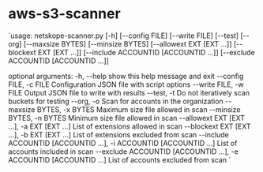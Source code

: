 # aws-s3-scanner

`usage: netskope-scanner.py [-h] [--config FILE] [--write FILE] [--test] [--org] [--maxsize BYTES] [--minsize BYTES] [--allowext EXT [EXT ...]] [--blockext EXT [EXT ...]]
                           [--include ACCOUNTID [ACCOUNTID ...]] [--exclude ACCOUNTID [ACCOUNTID ...]]

optional arguments:
  -h, --help            show this help message and exit
  --config FILE, -c FILE
                        Configuration JSON file with script options
  --write FILE, -w FILE
                        Output JSON file to write with results
  --test, -t            Do not iteratively scan buckets for testing
  --org, -o             Scan for accounts in the organization
  --maxsize BYTES, -x BYTES
                        Maximum size file allowed in scan
  --minsize BYTES, -n BYTES
                        Minimum size file allowed in scan
  --allowext EXT [EXT ...], -a EXT [EXT ...]
                        List of extensions allowed in scan
  --blockext EXT [EXT ...], -b EXT [EXT ...]
                        List of extensions excluded from scan
  --include ACCOUNTID [ACCOUNTID ...], -i ACCOUNTID [ACCOUNTID ...]
                        List of accounts included in scan
  --exclude ACCOUNTID [ACCOUNTID ...], -e ACCOUNTID [ACCOUNTID ...]
                        List of accounts excluded from scan
`
